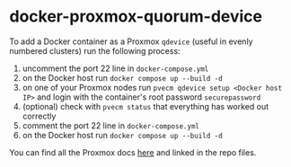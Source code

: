 # docker-proxmox-quorum-device

To add a Docker container as a Proxmox `qdevice` (useful in evenly numbered clusters) run the following process:
1. uncomment the port 22 line in `docker-compose.yml`
2. on the Docker host run `docker compose up --build -d`
3. on one of your Proxmox nodes run `pvecm qdevice setup <Docker host IP>` and login with the container's root password `securepassword`
4. (optional) check with `pvecm status` that everything has worked out correctly
5. comment the port 22 line in `docker-compose.yml`
6. on the Docker host run `docker compose up --build -d`

You can find all the Proxmox docs [here](https://pve.proxmox.com/pve-docs/pve-admin-guide.html#_corosync_external_vote_support) and linked in the repo files.
